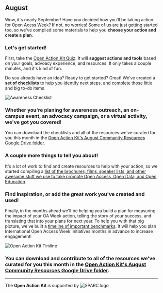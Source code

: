 ## August
Wow, it's nearly September!  Have you decided how you'll be taking action for Open Acess Week?  If not, no worries!  Some of us are just getting started too, so we've complied some materials to help you **choose your action and create a plan**.
### Let's get started!
First, take the [Open Action Kit Quiz](https://sparcopen.github.io/Open-Action-Kit/quiz).  It will **suggest actions and tools** based on your goals, advoacy experience, and resources.  It only takes a couple minutes, and it's kind of fun.

Do you already have an idea? Ready to get started?  Great!  We've created a **[set of checklists](https://drive.google.com/drive/folders/0B3LrgRFGBovxeUtSbWtrSkxjeGM)** to help you identify next steps, and complete those little and big to-do items.  

![Awareness Checklist](https://github.com/sparcopen/Open-Action-Kit/blob/master/docs/_images/awarenessthumb.png?raw=true)
### Whether you're planing for awareness outreach, an on-campus event, an advocacy campaign, or a virtual activity, we've got you covered!
You can download the checklists and all of the resources we've curated for you this month in the [Open Action Kit's August Community Resources Google Drive folder](https://drive.google.com/drive/folders/0B3LrgRFGBovxOGhxOE1VZnRrQkE).
### A couple more things to tell you about!
It's a lot of work to find and create resources to help with your action, so we started compiling a [list of the brochures, films, speaker lists, and other awesome stuff we use to take promote Open Access, Open Data, and Open Education](https://docs.google.com/spreadsheets/d/10WoBOn1HLqyqw2cj1vI7_xgeU5wMI-7bjdfU62DxHDw/edit#gid=0).  
### Find inspiration, or add the great work you've created and used!
Finally, in the months ahead we'll be helping you build a plan for measuring the impact of your OA Week action, telling the story of your success, and translating that into your plans for next year.  To help you with that big picture, we've built a [timeline of important benchmarks](https://drive.google.com/drive/folders/0B3LrgRFGBovxSV95ZEcySHpSOTA).  It will help you plan International Open Access Week initiatives months in advance to increase engagement!

![Open Action Kit Timline](https://github.com/sparcopen/Open-Action-Kit/blob/master/docs/_images/timline.png?raw=true)

### You can download and contribute to all of the resources we've curated for you this month in the [Open Action Kit's August Community Resources Google Drive folder](https://drive.google.com/drive/folders/0B3LrgRFGBovxOGhxOE1VZnRrQkE).  
--------------------

The **Open Action Kit** is supported by  ![SPARC logo](https://github.com/sparcopen/Open-Action-Kit/blob/master/docs/_images/tiny_sparc.png?raw=true)













